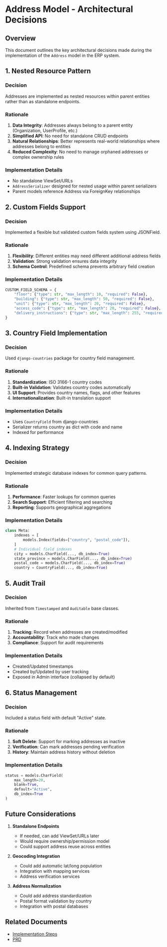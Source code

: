 # Address Model - Architectural Decisions

## Overview

This document outlines the key architectural decisions made during the implementation of the `Address` model in the ERP system.

## 1. Nested Resource Pattern

### Decision
Addresses are implemented as nested resources within parent entities rather than as standalone endpoints.

### Rationale
1. **Data Integrity**: Addresses always belong to a parent entity (Organization, UserProfile, etc.)
2. **Simplified API**: No need for standalone CRUD endpoints
3. **Natural Relationships**: Better represents real-world relationships where addresses belong to entities
4. **Reduced Complexity**: No need to manage orphaned addresses or complex ownership rules

### Implementation Details
- No standalone ViewSet/URLs
- `AddressSerializer` designed for nested usage within parent serializers
- Parent models reference Address via ForeignKey relationships

## 2. Custom Fields Support

### Decision
Implemented a flexible but validated custom fields system using JSONField.

### Rationale
1. **Flexibility**: Different entities may need different additional address fields
2. **Validation**: Strong validation ensures data integrity
3. **Schema Control**: Predefined schema prevents arbitrary field creation

### Implementation Details
```python
CUSTOM_FIELD_SCHEMA = {
    "floor": {"type": str, "max_length": 10, "required": False},
    "building": {"type": str, "max_length": 50, "required": False},
    "unit": {"type": str, "max_length": 20, "required": False},
    "access_code": {"type": str, "max_length": 20, "required": False},
    "delivery_instructions": {"type": str, "max_length": 255, "required": False},
}
```

## 3. Country Field Implementation

### Decision
Used `django-countries` package for country field management.

### Rationale
1. **Standardization**: ISO 3166-1 country codes
2. **Built-in Validation**: Validates country codes automatically
3. **UI Support**: Provides country names, flags, and other features
4. **Internationalization**: Built-in translation support

### Implementation Details
- Uses `CountryField` from django-countries
- Serializer returns country as dict with code and name
- Indexed for performance

## 4. Indexing Strategy

### Decision
Implemented strategic database indexes for common query patterns.

### Rationale
1. **Performance**: Faster lookups for common queries
2. **Search Support**: Efficient filtering and searching
3. **Reporting**: Supports geographical aggregations

### Implementation Details
```python
class Meta:
    indexes = [
        models.Index(fields=["country", "postal_code"]),
    ]
    # Individual field indexes
    city = models.CharField(..., db_index=True)
    state_province = models.CharField(..., db_index=True)
    postal_code = models.CharField(..., db_index=True)
    country = CountryField(..., db_index=True)
```

## 5. Audit Trail

### Decision
Inherited from `Timestamped` and `Auditable` base classes.

### Rationale
1. **Tracking**: Record when addresses are created/modified
2. **Accountability**: Track who made changes
3. **Compliance**: Support for audit requirements

### Implementation Details
- Created/Updated timestamps
- Created by/Updated by user tracking
- Exposed in Admin interface (collapsed by default)

## 6. Status Management

### Decision
Included a status field with default "Active" state.

### Rationale
1. **Soft Delete**: Support for marking addresses as inactive
2. **Verification**: Can mark addresses pending verification
3. **History**: Maintain address history without deletion

### Implementation Details
```python
status = models.CharField(
    max_length=20,
    blank=True,
    default="Active",
    db_index=True
)
```

## Future Considerations

1. **Standalone Endpoints**
   - If needed, can add ViewSet/URLs later
   - Would require ownership/permission model
   - Could support address reuse across entities

2. **Geocoding Integration**
   - Could add automatic lat/long population
   - Integration with mapping services
   - Address verification services

3. **Address Normalization**
   - Could add address standardization
   - Postal format validation by country
   - Integration with postal databases

## Related Documents
- [Implementation Steps](address_implementation_steps.md)
- [PRD](address_prd.md) 